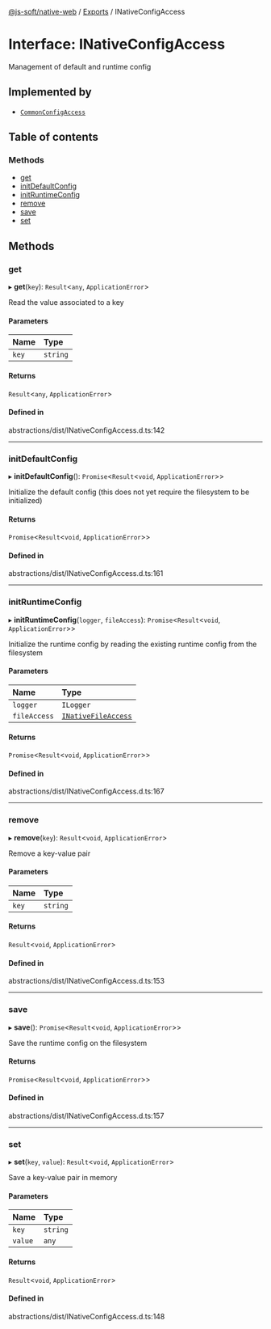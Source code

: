 [@js-soft/native-web](../README.md) / [Exports](../modules.md) / INativeConfigAccess

# Interface: INativeConfigAccess

Management of default and runtime config

## Implemented by

-   [`CommonConfigAccess`](../classes/CommonConfigAccess.md)

## Table of contents

### Methods

-   [get](INativeConfigAccess.md#get)
-   [initDefaultConfig](INativeConfigAccess.md#initdefaultconfig)
-   [initRuntimeConfig](INativeConfigAccess.md#initruntimeconfig)
-   [remove](INativeConfigAccess.md#remove)
-   [save](INativeConfigAccess.md#save)
-   [set](INativeConfigAccess.md#set)

## Methods

### get

▸ **get**(`key`): `Result`<`any`, `ApplicationError`\>

Read the value associated to a key

#### Parameters

| Name  | Type     |
| :---- | :------- |
| `key` | `string` |

#### Returns

`Result`<`any`, `ApplicationError`\>

#### Defined in

abstractions/dist/INativeConfigAccess.d.ts:142

---

### initDefaultConfig

▸ **initDefaultConfig**(): `Promise`<`Result`<`void`, `ApplicationError`\>\>

Initialize the default config (this does not yet require the filesystem to be initialized)

#### Returns

`Promise`<`Result`<`void`, `ApplicationError`\>\>

#### Defined in

abstractions/dist/INativeConfigAccess.d.ts:161

---

### initRuntimeConfig

▸ **initRuntimeConfig**(`logger`, `fileAccess`): `Promise`<`Result`<`void`, `ApplicationError`\>\>

Initialize the runtime config by reading the existing runtime config from the filesystem

#### Parameters

| Name         | Type                                        |
| :----------- | :------------------------------------------ |
| `logger`     | `ILogger`                                   |
| `fileAccess` | [`INativeFileAccess`](INativeFileAccess.md) |

#### Returns

`Promise`<`Result`<`void`, `ApplicationError`\>\>

#### Defined in

abstractions/dist/INativeConfigAccess.d.ts:167

---

### remove

▸ **remove**(`key`): `Result`<`void`, `ApplicationError`\>

Remove a key-value pair

#### Parameters

| Name  | Type     |
| :---- | :------- |
| `key` | `string` |

#### Returns

`Result`<`void`, `ApplicationError`\>

#### Defined in

abstractions/dist/INativeConfigAccess.d.ts:153

---

### save

▸ **save**(): `Promise`<`Result`<`void`, `ApplicationError`\>\>

Save the runtime config on the filesystem

#### Returns

`Promise`<`Result`<`void`, `ApplicationError`\>\>

#### Defined in

abstractions/dist/INativeConfigAccess.d.ts:157

---

### set

▸ **set**(`key`, `value`): `Result`<`void`, `ApplicationError`\>

Save a key-value pair in memory

#### Parameters

| Name    | Type     |
| :------ | :------- |
| `key`   | `string` |
| `value` | `any`    |

#### Returns

`Result`<`void`, `ApplicationError`\>

#### Defined in

abstractions/dist/INativeConfigAccess.d.ts:148
